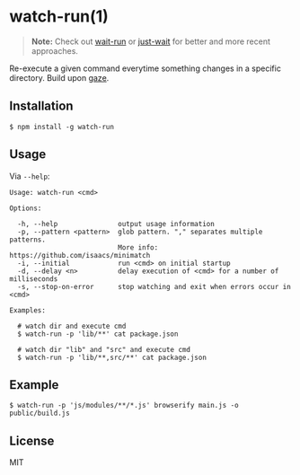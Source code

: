 # watch-run(1)

> **Note:** Check out [wait-run](https://github.com/RickWong/wait-run) or [just-wait](https://github.com/download/just-wait) for better and more recent approaches.

Re-execute a given command everytime something changes in a specific directory. Build upon [gaze](https://github.com/shama/gaze).

## Installation

    $ npm install -g watch-run

## Usage

Via `--help`:

```
Usage: watch-run <cmd>

Options:

  -h, --help               output usage information
  -p, --pattern <pattern>  glob pattern. "," separates multiple patterns.
                           More info: https://github.com/isaacs/minimatch
  -i, --initial            run <cmd> on initial startup
  -d, --delay <n>          delay execution of <cmd> for a number of milliseconds
  -s, --stop-on-error      stop watching and exit when errors occur in <cmd>

Examples:

  # watch dir and execute cmd
  $ watch-run -p 'lib/**' cat package.json

  # watch dir "lib" and "src" and execute cmd
  $ watch-run -p 'lib/**,src/**' cat package.json
```

## Example

    $ watch-run -p 'js/modules/**/*.js' browserify main.js -o public/build.js

## License

MIT
